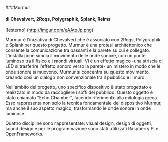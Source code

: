 ###Murmur 
#### di Chevalvert, 2Roqs, Polygraphik, Splank, Reims 

![esterno] (http://imgur.com/eAAtpJp.png)

Murmur è l'iniziativa di Chevalvert che è associato con 2Roqs, Polygraphik e Splank per questo progetto.
Murmur è una protesi architettonico che consente la comunicazione tra passanti e la parete su cui è collegato. 
L'installazione simula il movimento delle onde sonore, con un ponte luminoso tra il fisico e i mondi virtuali. 
Vi è un effetto magico -una striscia di LED si trasferire l'effetto sonoro verso la parete-  un mistero in modo 
che le onde sonore si muovono. Murmur si concentra su questo movimento, creando così un dialogo non convenzionale 
tra il pubblico e il muro.

Nell'ambito del progetto, uno specifico dispositivo è stato progettato e realizzato in modo da raccogliere 
i soffi del pubblico. Questo oggetto è stato chiamato "Echo Chamber", facendo riferimento alla mitologia greca. 
Esso rappresenta non solo la tecnica fondamentale del dispositivo Murmur, ma anche il suo aspetto magico, 
trasformando le onde sonore in onde luminose.

Quattro discipline sono rappresentate: visual design, design di oggetti, sound design e per le programmazione 
sono stati utilizzati Raspberry Pi e OpenFrameworks. 
